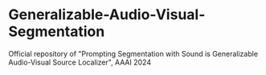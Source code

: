 # Generalizable-Audio-Visual-Segmentation
Official repository of "Prompting Segmentation with Sound is Generalizable Audio-Visual Source Localizer", AAAI 2024
